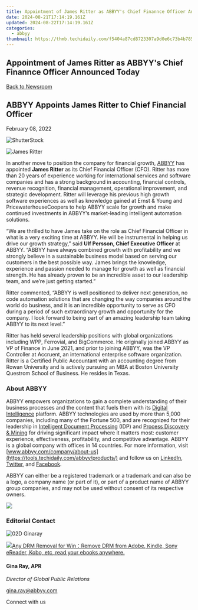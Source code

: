 ```yaml
---
title: Appointment of James Ritter as ABBYY's Chief Finannce Officer Announced Today
date: 2024-08-21T17:14:19.161Z
updated: 2024-08-22T17:14:19.161Z
categories:
  - abbyy
thumbnail: https://thmb.techidaily.com/f5404a87cd8723307a9d0e6c73b4b785c1ac7bfa81bbe5b64a2be76707a27a2f.jpg
---
```


## Appointment of James Ritter as ABBYY's Chief Finannce Officer Announced Today

[Back to Newsroom](https://tools.techidaily.com/abbyy/products/)

## ABBYY Appoints James Ritter to Chief Financial Officer

February 08, 2022

![ShutterStock](https://content.abbyy.com/-/media/project/abbyy/abbyy/branchtemplates/shutterstock_1272462163_1296-x-729.jpg?h=729&iar=0&w=1296)

![James Ritter](https://static1.abbyy.com/abbyycommedia/35217/james-ritter.png) 

In another move to position the company for financial growth, [ABBYY](https://tools.techidaily.com/abbyy/products/) has appointed **James Ritter** as its Chief Financial Officer (CFO). Ritter has more than 20 years of experience working for international services and software companies and has a strong background in accounting, financial controls, revenue recognition, financial management, operational improvement, and strategic development. Ritter will leverage his previous high growth software experiences as well as knowledge gained at Ernst & Young and PricewaterhouseCoopers to help ABBYY scale for growth and make continued investments in ABBYY’s market-leading intelligent automation solutions.

“We are thrilled to have James take on the role as Chief Financial Officer in what is a very exciting time at ABBYY. He will be instrumental in helping us drive our growth strategy,” said **Ulf Persson, Chief Executive Officer** at ABBYY. “ABBYY have always combined growth with profitability and we strongly believe in a sustainable business model based on serving our customers in the best possible way. James brings the knowledge, experience and passion needed to manage for growth as well as financial strength. He has already proven to be an incredible asset to our leadership team, and we’re just getting started.”

Ritter commented, “ABBYY is well positioned to deliver next generation, no code automation solutions that are changing the way companies around the world do business, and it is an incredible opportunity to serve as CFO during a period of such extraordinary growth and opportunity for the company. I look forward to being part of an amazing leadership team taking ABBYY to its next level.”

Ritter has held several leadership positions with global organizations including WPP, Ferrovial, and BigCommerce. He originally joined ABBYY as VP of Finance in June 2021, and prior to joining ABBYY, was the VP Controller at Accruent, an international enterprise software organization. Ritter is a Certified Public Accountant with an accounting degree from Rowan University and is actively pursuing an MBA at Boston University Questrom School of Business. He resides in Texas.

### About ABBYY

ABBYY empowers organizations to gain a complete understanding of their business processes and the content that fuels them with its [Digital Intelligence](https://tools.techidaily.com/abbyy/products/) platform. ABBYY technologies are used by more than 5,000 companies, including many of the Fortune 500, and are recognized for their leadership in [Intelligent Document Processing](https://tools.techidaily.com/abbyy/products/) (IDP) and [Process Discovery & Mining](https://tools.techidaily.com/abbyy/products/) for driving significant impact where it matters most: customer experience, effectiveness, profitability, and competitive advantage. ABBYY is a global company with offices in 14 countries. For more information, visit [www.abbyy.com/company/about-us](https://tools.techidaily.com/abbyy/products/) and follow us on [LinkedIn](https://www.linkedin.com/company/abbyy/ "ABBYY - LinkedIn"), [Twitter](https://twitter.com/abbyy%5Fsoftware "ABBYY - Twitter"), and [Facebook](https://www.facebook.com/ABBYYsoft "ABBYY - Facebook").

ABBYY can either be a registered trademark or a trademark and can also be a logo, a company name (or part of it), or part of a product name of ABBYY group companies, and may not be used without consent of its respective owners.

<!-- affiliate ads begin -->
<a href="https://shop.incomedia.eu/order/checkout.php?PRODS=12730965&QTY=1&AFFILIATE=108875&CART=1"><img src="https://incomedia.eu/files/images/affiliates/w5/03_WBSX5_728x90_red_CTA.jpg" border="0"></a>
<!-- affiliate ads end -->
### Editorial Contact

![02D Ginaray](https://static2.abbyy.com/abbyycommedia/23662/02d-ginaray.png)

<!-- affiliate ads begin -->
<a href="https://secure.2checkout.com/order/checkout.php?PRODS=4600113&QTY=1&AFFILIATE=108875&CART=1"><img src="https://www.epubor.com/images/drm-removal-feature2.png" border="0">Any DRM Removal for Win：Remove DRM from Adobe, Kindle, Sony eReader, Kobo, etc, read your ebooks anywhere.</a>
<!-- affiliate ads end -->
#### Gina Ray, APR

_Director of Global Public Relations_

[gina.ray@abbyy.com](https://tools.techidaily.com/abbyy/products/)

  
Connect with us

<ins class="adsbygoogle"
     style="display:block"
     data-ad-format="autorelaxed"
     data-ad-client="ca-pub-7571918770474297"
     data-ad-slot="1223367746"></ins>



<ins class="adsbygoogle"
     style="display:block"
     data-ad-client="ca-pub-7571918770474297"
     data-ad-slot="8358498916"
     data-ad-format="auto"
     data-full-width-responsive="true"></ins>


